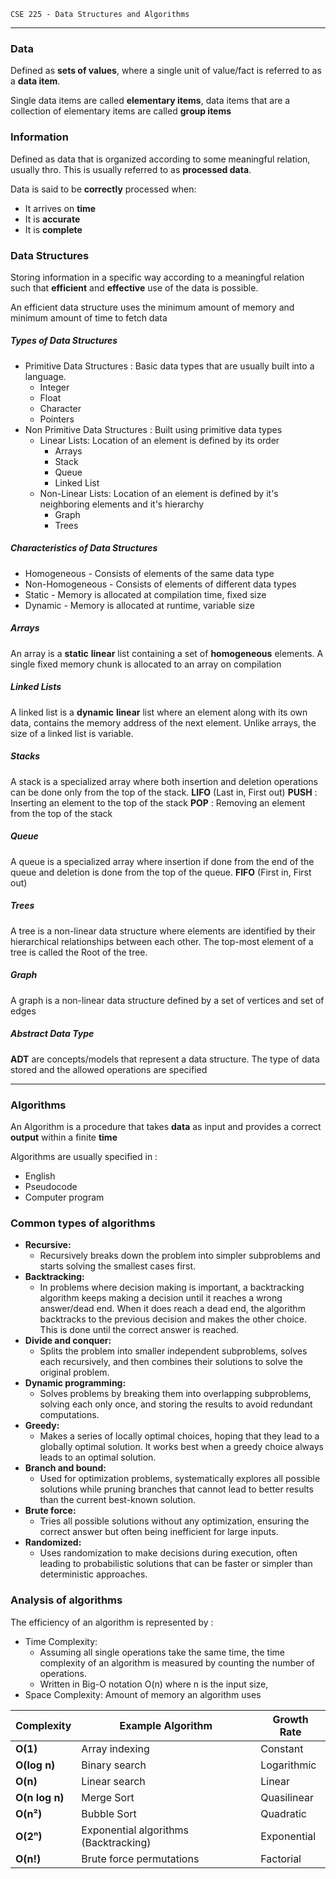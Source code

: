 `CSE 225 - Data Structures and Algorithms`

---
### Data 
Defined as **sets of values**, where a single unit of value/fact is referred to as a **data item**.

Single data items are called **elementary items**, data items that are a collection of elementary items are called **group items**


### Information
Defined as data that is organized according to some meaningful relation, usually thro. This is usually referred to as **processed data**.

Data is said to be **correctly** processed when:
- It arrives on **time**
- It is **accurate**
- It is **complete**


### Data Structures
Storing information in a specific way according to a meaningful relation such that **efficient** and **effective** use of the data is possible. 

An efficient data structure uses the minimum amount of memory and minimum amount of time to fetch data





##### **Types of Data Structures**
- Primitive Data Structures : Basic data types that are usually built into a language.
	- Integer
	- Float
	- Character
	- Pointers
- Non Primitive Data Structures : Built using primitive data types
	- Linear Lists: Location of an element is defined by its order
		- Arrays
		- Stack
		- Queue
		- Linked List
	- Non-Linear Lists: Location of an element is defined by it's neighboring elements and it's hierarchy  
		- Graph
		- Trees



##### **Characteristics of Data Structures**
- Homogeneous - Consists of elements of the same data type 
- Non-Homogeneous - Consists of elements of different data types
- Static - Memory is allocated at compilation time, fixed size
- Dynamic - Memory is allocated at runtime, variable size

##### Arrays
An array is a **static** **linear** list containing a set of **homogeneous** elements. 
A single fixed memory chunk is allocated to an array on compilation

##### Linked Lists
A linked list is a **dynamic** **linear** list where an element along with its own data, contains the memory address of the next element. 
Unlike arrays, the size of a linked list is variable.
##### Stacks
A stack is a specialized array where both insertion and deletion operations can be done only from the top of the stack. **LIFO** (Last in, First out) 
**PUSH** : Inserting an element to the top of the stack
**POP** : Removing an element from the top of the stack
##### Queue
A queue is a specialized array where insertion if done from the end of the queue and deletion is done from the top of the queue. **FIFO** (First in, First out)
##### Trees
A tree is a non-linear data structure where elements are identified by their hierarchical relationships between each other. The top-most element of a tree is called the Root of the tree.

##### Graph
A graph is a non-linear data structure defined by a set of vertices and set of edges


##### Abstract Data Type
**ADT** are concepts/models that represent a data structure. The type of data stored and the allowed operations are specified



---
### Algorithms
An Algorithm is a procedure that takes **data** as input and provides a correct **output** within a finite **time** 

Algorithms are usually specified in :
- English
- Pseudocode
- Computer program

### Common types of algorithms
- **Recursive:**
    - Recursively breaks down the problem into simpler subproblems and starts solving the smallest cases first.
- **Backtracking:**
    - In problems where decision making is important, a backtracking algorithm keeps making a decision until it reaches a wrong answer/dead end. When it does reach a dead end, the algorithm backtracks to the previous decision and makes the other choice. This is done until the correct answer is reached.
- **Divide and conquer:**
    - Splits the problem into smaller independent subproblems, solves each recursively, and then combines their solutions to solve the original problem.
- **Dynamic programming:**
    - Solves problems by breaking them into overlapping subproblems, solving each only once, and storing the results to avoid redundant computations.
- **Greedy:**
    - Makes a series of locally optimal choices, hoping that they lead to a globally optimal solution. It works best when a greedy choice always leads to an optimal solution.
- **Branch and bound:**
    - Used for optimization problems, systematically explores all possible solutions while pruning branches that cannot lead to better results than the current best-known solution.
- **Brute force:**
    - Tries all possible solutions without any optimization, ensuring the correct answer but often being inefficient for large inputs.
- **Randomized:**
    - Uses randomization to make decisions during execution, often leading to probabilistic solutions that can be faster or simpler than deterministic approaches.
### Analysis of algorithms
The efficiency of an algorithm is represented by :
- Time Complexity:
	- Assuming all single operations take the same time, the time complexity of an algorithm is measured by counting the number of operations.
	- Written in Big-O notation O(n) where n is the input size,
- Space Complexity: Amount of memory an algorithm uses

| Complexity     | Example Algorithm                     | Growth Rate |
| -------------- | ------------------------------------- | ----------- |
| **O(1)**       | Array indexing                        | Constant    |
| **O(log n)**   | Binary search                         | Logarithmic |
| **O(n)**       | Linear search                         | Linear      |
| **O(n log n)** | Merge Sort                            | Quasilinear |
| **O(n²)**      | Bubble Sort                           | Quadratic   |
| **O(2ⁿ)**      | Exponential algorithms (Backtracking) | Exponential |
| **O(n!)**      | Brute force permutations              | Factorial   |
